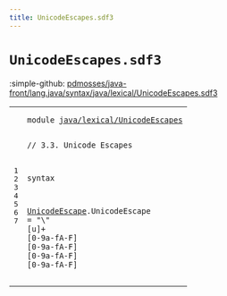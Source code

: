 ```yaml
---
title: UnicodeEscapes.sdf3
---
```


# `UnicodeEscapes.sdf3`

:simple-github: [pdmosses/java-front/lang.java/syntax/java/lexical/UnicodeEscapes.sdf3]

[pdmosses/java-front/lang.java/syntax/java/lexical/UnicodeEscapes.sdf3]: https://github.com/pdmosses/java-front/blob/master/lang.java/syntax/java/lexical/UnicodeEscapes.sdf3 "The source file on GitHub"

<div class="sdf3"><table class="highlighttable"><tbody><tr><td class="linenos"><div class="linenodiv"><pre><span></span>1
2
3
4
5
6
7
</pre></div></td>
<td class="code"><pre><code><span class="keyword">module</span> <a href="../../literals/StringLiterals.sdf3#java/lexical/UnicodeEscapes_107_134" id="java/lexical/UnicodeEscapes_7_34" title="Referenced at ../../literals/StringLiterals.sdf3 line 7">java/lexical/UnicodeEscapes</a>

<span class="layout">// 3.3. Unicode Escapes</span>

<span class="keyword">syntax</span>

  <a href="../../literals/CharacterLiterals.sdf3#UnicodeEscape_453_466" id="UnicodeEscape_71_84" title="Referenced at ../../literals/CharacterLiterals.sdf3 line 29; ../../literals/StringLiterals.sdf3 line 28">UnicodeEscape</a>.<span class="cons_Constructor"><span id="UnicodeEscape_85_98" title="Not referenced locally, nor via imports">UnicodeEscape</span></span> = <span class="cons_Lit">"\\"</span> [<span class="cons_Regular">u</span>]+ [<span class="cons_Regular">0</span>-<span class="cons_Regular">9</span><span class="cons_Regular">a</span>-<span class="cons_Regular">f</span><span class="cons_Regular">A</span>-<span class="cons_Regular">F</span>] [<span class="cons_Regular">0</span>-<span class="cons_Regular">9</span><span class="cons_Regular">a</span>-<span class="cons_Regular">f</span><span class="cons_Regular">A</span>-<span class="cons_Regular">F</span>] [<span class="cons_Regular">0</span>-<span class="cons_Regular">9</span><span class="cons_Regular">a</span>-<span class="cons_Regular">f</span><span class="cons_Regular">A</span>-<span class="cons_Regular">F</span>] [<span class="cons_Regular">0</span>-<span class="cons_Regular">9</span><span class="cons_Regular">a</span>-<span class="cons_Regular">f</span><span class="cons_Regular">A</span>-<span class="cons_Regular">F</span>]
</code></pre></td></tr></tbody></table></div>